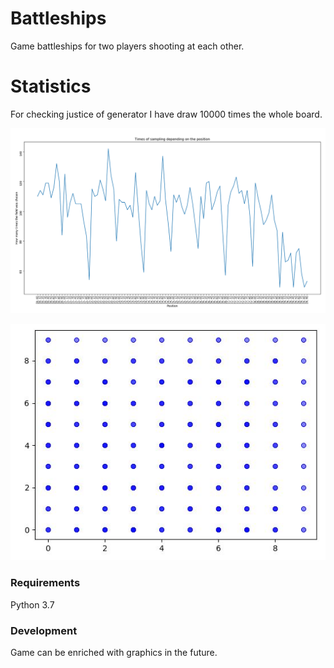 <h1><a id="Battleships_0"></a>Battleships</h1>
<p>Game battleships for two players shooting at each other.</p>
<h1><a id="Statistics_4"></a>Statistics</h1>
<p>For checking justice of generator I have draw 10000 times the whole board.
 
![alt text](https://github.com/marziflora/BattleShips/blob/master/subfolder/battleship%20statistics.PNG?raw=true)

![alt text](https://github.com/marziflora/BattleShips/blob/master/subfolder/board.JPG?raw=truee)

</p>
<h3><a id="Requirements_9"></a>Requirements</h3>
<p>Python 3.7</p>
<h3><a id="Development_12"></a>Development</h3>
<p>Game can be enriched with graphics in the future.</p>

